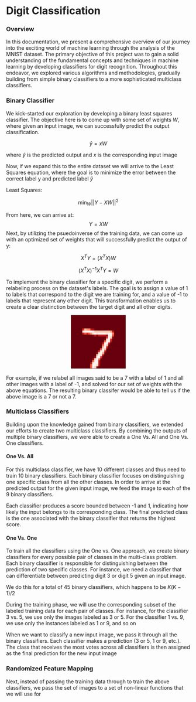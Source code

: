 # Digit Classification


### Overview
In this documentation, we present a comprehensive overview of our journey into the exciting world of machine learning through the analysis of the MNIST dataset. The primary objective of this project was to gain a solid understanding of the fundamental concepts and techniques in machine learning by developing classifiers for digit recognition. Throughout this endeavor, we explored various algorithms and methodologies, gradually building from simple binary classifiers to a more sophisticated multiclass classifiers.

### Binary Classifier
We kick-started our exploration by developing a binary least squares classifier. The objective here is to come up with some set of weights $W$, where given an input image, we can successfully predict the output classification.

$$
\hat{y} = xW
$$

where $\hat{y}$ is the predicted output and $x$ is the corresponding input image

Now, if we expand this to the entire dataset we will arrive to the Least Squares equation, where the goal is to minimize the error between the correct label y and predicted label 
$\hat{y}$

Least Squares:

$$
\min_{W} ||Y-XW|| ^2
$$

From here, we can arrive at:
 $$Y = XW$$
Next, by utilizing the psuedoinverse of the training data, we can come up with an optimized set of weights that will successfully predict the output of y:

$$ 
X^TY = (X^TX)W
$$

$$ 
(X^TX)^{-1}X^TY = W  
$$

To implement the binary classifier for a specific digit, we perform a relabeling process on the dataset's labels. The goal is to assign a value of 1 to labels that correspond to the digit we are training for, and a value of -1 to labels that represent any other digit. This transformation enables us to create a clear distinction between the target digit and all other digits.

<p align="center">
  <img src="./photos/mnist_7.png" alt="Example Image">
</p>

For example, if we relabel all images said to be a 7 with a label of 1 and all other images with a label of -1, and solved for our set of weights with the above equations. The resulting binary classifer would be able to tell us if the above image is a 7 or not a 7.



### Multiclass Classifiers
Building upon the knowledge gained from binary classifiers, we extended our efforts to create two multiclass classifiers. By combining the outputs of multiple binary classifiers, we were able to create a One Vs. All and One Vs. One classifiers.

#### One Vs. All
For this multiclass classifier, we have 10 different classes and thus need to train 10 binary classifiers. Each binary classifier focuses on distinguishing one specific class from all the other classes. In order to arrive at the predicted output for the given input image, we feed the image to each of the 9 binary classifiers. 

Each classifier produces a score bounded between -1 and 1, indicating how likely the input belongs to its corresponding class. The final predicted class is the one associated with the binary classifier that returns the highest score.

#### One Vs. One
 To train all the classifiers using the One vs. One approach, we create binary classifiers for every possible pair of classes in the multi-class problem. Each binary classifier is responsible for distinguishing between the prediction of two specific classes. For instance, we need a classifier that can differentiate between predicting digit 3 or digit 5 given an input image. 

 We do this for a total of 45 binary classifiers, which happens to be $K(K-1)/2$

During the training phase, we will use the corresponding subset of the labeled training data for each pair of classes. For instance, for the classifier 3 vs. 5, we use only the images labeled as 3 or 5. For the classifier 1 vs. 9, we use only the instances labeled as 1 or 9, and so on

When we want to classify a new input image, we pass it through all the binary classifiers. Each classifier makes a prediction (3 or 5, 1 or 9, etc.). The class that receives the most votes across all classifiers is then assigned as the final prediction for the new input image


### Randomized Feature Mapping

Next, instead of passing the training data through to train the above classifiers, we pass the set of images to a set of non-linear functions that we will use for 














